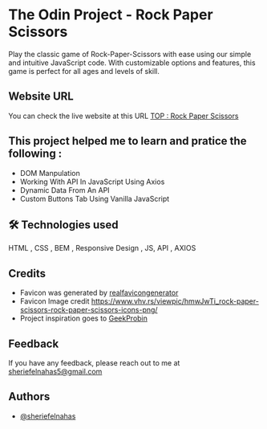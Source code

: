 # The Odin Project - Rock Paper Scissors

Play the classic game of Rock-Paper-Scissors with ease using our simple and intuitive JavaScript code. With customizable options and features, this game is perfect for all ages and levels of skill.

<!-- 
## Screenshot Of The Project

![superhero-api-app](https://github.com/SheriefElnahas/js-projects/assets/47671429/b5121ed4-ac88-457f-8af9-bf11402d3e06) -->


## Website URL

You can check the live website at this URL [TOP : Rock Paper Scissors](https://sherief-elnahas-js-superhero-api.netlify.app/)


## This project helped me to learn and pratice the following :

- DOM Manpulation
- Working With API In JavaScript Using Axios
- Dynamic Data From An API
- Custom Buttons Tab Using Vanilla JavaScript

## 🛠 Technologies used

HTML , CSS , BEM , Responsive Design , JS, API , AXIOS



## Credits

- Favicon was generated by [realfavicongenerator](https://realfavicongenerator.net/)
- Favicon Image credit https://www.vhv.rs/viewpic/hmwJwTi_rock-paper-scissors-rock-paper-scissors-icons-png/
- Project inspiration goes to [GeekProbin](https://www.youtube.com/watch?v=ILupVbhvyNQ&t=2784s)

## Feedback

If you have any feedback, please reach out to me at sheriefelnahas5@gmail.com

## Authors

- [@sheriefelnahas](https://github.com/SheriefElnahas)
